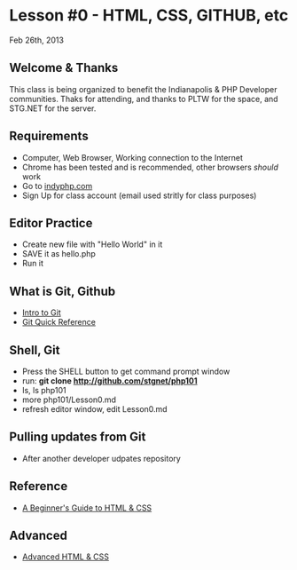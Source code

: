 Lesson #0 - HTML, CSS, GITHUB, etc
===

Feb 26th, 2013

Welcome & Thanks
---
This class is being organized to benefit the Indianapolis & PHP Developer communities.  Thaks for
attending, and thanks to PLTW for the space, and STG.NET for the server.

Requirements
---
* Computer, Web Browser, Working connection to the Internet
* Chrome has been tested and is recommended, other browsers *should* work
* Go to [indyphp.com](indyphp.com)
* Sign Up for class account (email used stritly for class purposes)

Editor Practice
---
* Create new file with "Hello World" in it
* SAVE it as hello.php
* Run it

What is Git, Github
---
* [Intro to Git](http://learn.github.com/p/intro.html)
* [Git Quick Reference](http://jonas.nitro.dk/git/quick-reference.html)

Shell, Git
---
* Press the SHELL button to get command prompt window
* run: __git clone http://github.com/stgnet/php101__
* ls, ls php101
* more php101/Lesson0.md
* refresh editor window, edit Lesson0.md

Pulling updates from Git
---
* After another developer udpates repository

Reference
---------
* [A Beginner's Guide to HTML & CSS](http://learn.shayhowe.com/html-css/terminology-syntax-intro)

Advanced
---
* [Advanced HTML & CSS](http://learn.shayhowe.com/advanced-html-css/)

